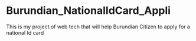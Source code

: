 # Burundian_NationalIdCard_Appli
This is my project of web tech that will help Burundian Citizen to apply for a national Id card
